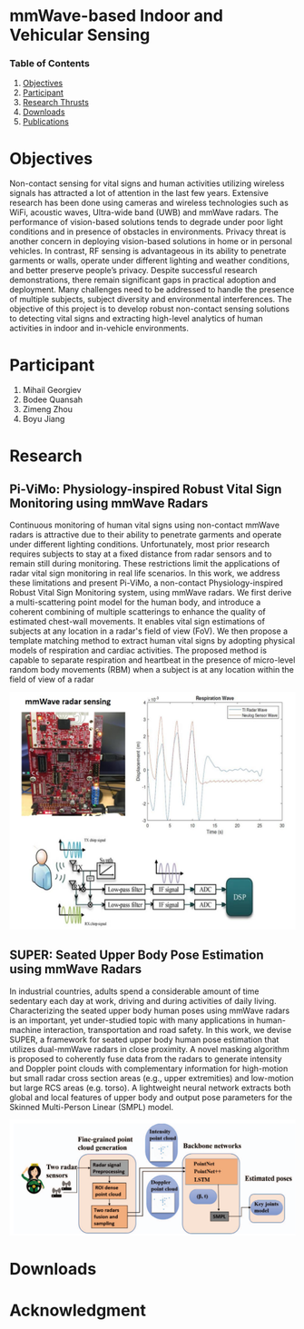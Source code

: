 

<div class='page_head'>
 <h1 class='page_title'> mmWave-based Indoor and Vehicular Sensing </h1>


<h3>Table of Contents </h3>
  <ol class='page_guide'>
    <li><a href="#Objectives">Objectives</a></li>
    <li><a href="#Participant">Participant</a></li>
    <li><a href="#Research">Research Thrusts</a></li>
    <li><a href="#Downloads">Downloads</a></li>
    <li><a href="#Acknowledgment">Publications</a></li>
    
  </ol>
</div>

<h1 id="Objectives"> Objectives </h1>
Non-contact sensing for vital signs and human activities utilizing wireless signals has attracted a lot of attention in the last few years. Extensive research has been done using cameras and wireless technologies such as WiFi, acoustic waves, Ultra-wide band (UWB) and mmWave radars. The performance of vision-based solutions tends to degrade under poor light conditions and in presence of obstacles in environments. Privacy threat is another concern in deploying vision-based solutions in home or in personal vehicles. In contrast, RF sensing is advantageous in its ability to penetrate garments or walls, operate under different lighting and weather conditions, and better preserve people’s privacy. Despite successful research demonstrations, there remain significant gaps in practical adoption and deployment. Many challenges need to be addressed to handle the presence of multiple subjects, subject diversity and environmental interferences. The objective of this project is to develop robust non-contact sensing solutions to detecting vital signs and extracting high-level analytics of human activities in indoor and in-vehicle environments.
<h1 id="Participant"> Participant </h1>
  <ol class='name_list'>
    <li><a>Mihail Georgiev</a></li>
    <li><a>Bodee Quansah</a></li>
    <li><a>Zimeng Zhou</a></li>
    <li><a>Boyu Jiang</a></li>
  </ol>
<h1 id="Research"> Research </h1>

<h2> Pi-ViMo: Physiology-inspired Robust Vital Sign Monitoring using mmWave Radars </h2>
<div class='content_block'>
  <p>
 Continuous monitoring of human vital signs using non-contact mmWave radars is attractive due to their ability to penetrate garments and operate under different lighting conditions. Unfortunately, most prior research requires subjects to stay at a fixed distance from radar sensors and to remain still during monitoring. These restrictions limit the applications of radar vital sign monitoring in real life scenarios. In this work, we address these limitations and present Pi-ViMo, a non-contact Physiology-inspired Robust Vital Sign Monitoring system, using mmWave radars. We first derive a multi-scattering point model for the human body, and introduce a coherent combining of multiple scatterings to enhance the quality of estimated chest-wall movements. It enables vital sign estimations of subjects at any location in a radar's field of view (FoV). We then propose a template matching method to extract human vital signs by adopting physical models of respiration and cardiac activities. The proposed method is capable to separate respiration and heartbeat in the presence of micro-level random body movements (RBM) when a subject is at any location within the field of view of a radar
  </p>
 <div class='content_img'>
  <img src="/assets/mmwave_pic/systemoverview.jpg" />
 </div>
</div>

<h2>SUPER: Seated Upper Body Pose Estimation using mmWave Radars</h2>
<div class='content_block'>
 <p>
 In industrial countries, adults spend a considerable amount of time sedentary each day at work, driving and during activities of daily living. Characterizing the seated upper body human poses using mmWave radars is an important, yet under-studied topic with many applications in human-machine interaction, transportation and road safety. In this work, we devise SUPER, a framework for seated upper body human pose estimation that utilizes dual-mmWave radars in close proximity. A novel masking algorithm is proposed to coherently fuse data from the radars to generate intensity and Doppler point clouds with complementary information for high-motion but small radar cross section areas (e.g., upper extremities) and low-motion but large RCS areas (e.g. torso). A lightweight neural network extracts both global and local features of upper body and output pose parameters for the Skinned Multi-Person Linear (SMPL) model.
 </p>

  <div class='content_img'>
  <img src="/assets/mmwave_pic/SUPER_img.png" />
 </div>
</div>
<h1 id="Downloads"> Downloads </h1>
<h1 id="Acknowledgment"> Acknowledgment </h1>

